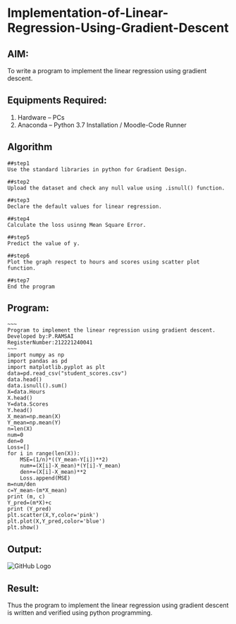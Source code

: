 # Implementation-of-Linear-Regression-Using-Gradient-Descent

## AIM:
To write a program to implement the linear regression using gradient descent.

## Equipments Required:
1. Hardware – PCs
2. Anaconda – Python 3.7 Installation / Moodle-Code Runner

## Algorithm
~~~
##step1
Use the standard libraries in python for Gradient Design.

##step2
Upload the dataset and check any null value using .isnull() function.

##step3
Declare the default values for linear regression.

##step4
Calculate the loss usinng Mean Square Error.

##step5
Predict the value of y.

##step6
Plot the graph respect to hours and scores using scatter plot function.

##step7
End the program
~~~

## Program:
```
~~~
Program to implement the linear regression using gradient descent.
Developed by:P.RAMSAI 
RegisterNumber:212221240041
~~~
import numpy as np
import pandas as pd
import matplotlib.pyplot as plt
data=pd.read_csv("student_scores.csv")
data.head()
data.isnull().sum()
X=data.Hours
X.head()
Y=data.Scores
Y.head()
X_mean=np.mean(X)
Y_mean=np.mean(Y)
n=len(X)
num=0
den=0
Loss=[]
for i in range(len(X)):
    MSE=(1/n)*((Y_mean-Y[i])**2)
    num+=(X[i]-X_mean)*(Y[i]-Y_mean)
    den+=(X[i]-X_mean)**2
    Loss.append(MSE)
m=num/den
c=Y_mean-(m*X_mean)
print (m, c)
Y_pred=(m*X)+c
print (Y_pred)
plt.scatter(X,Y,color='pink')
plt.plot(X,Y_pred,color='blue')
plt.show()
```

## Output:
![GitHub Logo](/ml1/png)

## Result:
Thus the program to implement the linear regression using gradient descent is written and verified using python programming.
